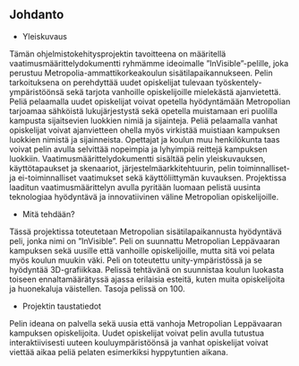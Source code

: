 ## Johdanto

- Yleiskuvaus

Tämän ohjelmistokehitysprojektin tavoitteena on määritellä vaatimusmäärittelydokumentti
ryhmämme ideoimalle ”InVisible”-pelille, joka perustuu Metropolia-ammattikorkeakoulun sisätilapaikannukseen. 
Pelin tarkoituksena on perehdyttää uudet opiskelijat tulevaan työskentely-ympäristöönsä sekä tarjota vanhoille 
opiskelijoille mielekästä ajanvietettä. Peliä pelaamalla uudet opiskelijat voivat opetella hyödyntämään 
Metropolian tarjoamaa sähköistä lukujärjestystä sekä opetella muistamaan eri puolilla kampusta sijaitsevien 
luokkien nimiä ja sijainteja. Peliä pelaamalla vanhat opiskelijat voivat ajanvietteen ohella myös virkistää 
muistiaan kampuksen luokkien nimistä ja sijainneista. Opettajat ja koulun muu henkilökunta taas voivat pelin 
avulla selvittää nopeimpia ja lyhyimpiä reittejä kampuksen luokkiin. Vaatimusmäärittelydokumentti sisältää pelin 
yleiskuvauksen, käyttötapaukset ja skenaariot, järjestelmäarkkitehtuurin, pelin toiminnalliset- ja ei-toiminnalliset 
vaatimukset sekä käyttöliittymän kuvauksen. Projektissa laaditun vaatimusmäärittelyn avulla pyritään luomaan pelistä 
uusinta teknologiaa hyödyntävä ja innovatiivinen väline Metropolian opiskelijoille.

- Mitä tehdään?

Tässä projektissa toteutetaan Metropolian sisätilapaikannusta hyödyntävä peli, jonka nimi on ”InVisible”. 
Peli on suunnattu Metropolian Leppävaaran kampuksen sekä uusille että vanhoille opiskelijoille, 
mutta sitä voi pelata myös koulun muukin väki. 
Peli on toteutettu unity-ympäristössä ja se hyödyntää 3D-grafiikkaa. 
Pelissä tehtävänä on suunnistaa koulun luokasta toiseen ennaltamäärätyssä ajassa erilaisia esteitä, 
kuten muita opiskelijoita ja huonekaluja väistellen. Tasoja pelissä on 100.

- Projektin taustatiedot

Pelin ideana on palvella sekä uusia että vanhoja Metropolian Leppävaaran kampuksen opiskelijoita. 
Uudet opiskelijat voivat pelin avulla tutustua interaktiivisesti uuteen kouluympäristöönsä ja 
vanhat opiskelijat voivat viettää aikaa peliä pelaten esimerkiksi hyppytuntien aikana.
